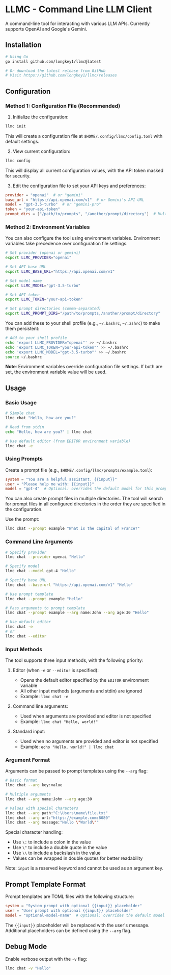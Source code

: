 # LLMC - Command Line LLM Client

A command-line tool for interacting with various LLM APIs. Currently supports OpenAI and Google's Gemini.

## Installation

```bash
# Using Go
go install github.com/longkey1/llmc@latest

# Or download the latest release from GitHub
# Visit https://github.com/longkey1/llmc/releases
```

## Configuration

### Method 1: Configuration File (Recommended)

1. Initialize the configuration:
```bash
llmc init
```

This will create a configuration file at `$HOME/.config/llmc/config.toml` with default settings.

2. View current configuration:
```bash
llmc config
```

This will display all current configuration values, with the API token masked for security.

3. Edit the configuration file to set your API keys and preferences:
```toml
provider = "openai"  # or "gemini"
base_url = "https://api.openai.com/v1"  # or Gemini's API URL
model = "gpt-3.5-turbo"  # or "gemini-pro"
token = "your-api-token"
prompt_dirs = ["/path/to/prompts", "/another/prompt/directory"]  # Multiple directories supported
```

### Method 2: Environment Variables

You can also configure the tool using environment variables. Environment variables take precedence over configuration file settings.

```bash
# Set provider (openai or gemini)
export LLMC_PROVIDER="openai"

# Set API base URL
export LLMC_BASE_URL="https://api.openai.com/v1"

# Set model name
export LLMC_MODEL="gpt-3.5-turbo"

# Set API token
export LLMC_TOKEN="your-api-token"

# Set prompt directories (comma-separated)
export LLMC_PROMPT_DIRS="/path/to/prompts,/another/prompt/directory"
```

You can add these to your shell profile (e.g., `~/.bashrc`, `~/.zshrc`) to make them persistent:

```bash
# Add to your shell profile
echo 'export LLMC_PROVIDER="openai"' >> ~/.bashrc
echo 'export LLMC_TOKEN="your-api-token"' >> ~/.bashrc
echo 'export LLMC_MODEL="gpt-3.5-turbo"' >> ~/.bashrc
source ~/.bashrc
```

**Note**: Environment variables override configuration file settings. If both are set, the environment variable value will be used.

## Usage

### Basic Usage

```bash
# Simple chat
llmc chat "Hello, how are you?"

# Read from stdin
echo "Hello, how are you?" | llmc chat

# Use default editor (from EDITOR environment variable)
llmc chat -e
```

### Using Prompts

Create a prompt file (e.g., `$HOME/.config/llmc/prompts/example.toml`):
```toml
system = "You are a helpful assistant. {{input}}"
user = "Please help me with: {{input}}"
model = "gpt-4"  # Optional: overrides the default model for this prompt
```

You can also create prompt files in multiple directories. The tool will search for prompt files in all configured directories in the order they are specified in the configuration.

Use the prompt:
```bash
llmc chat --prompt example "What is the capital of France?"
```

### Command Line Arguments

```bash
# Specify provider
llmc chat --provider openai "Hello"

# Specify model
llmc chat --model gpt-4 "Hello"

# Specify base URL
llmc chat --base-url "https://api.openai.com/v1" "Hello"

# Use prompt template
llmc chat --prompt example "Hello"

# Pass arguments to prompt template
llmc chat --prompt example --arg name:John --arg age:30 "Hello"

# Use default editor
llmc chat -e
# or
llmc chat --editor
```

### Input Methods

The tool supports three input methods, with the following priority:

1. Editor (when `-e` or `--editor` is specified):
   - Opens the default editor specified by the `EDITOR` environment variable
   - All other input methods (arguments and stdin) are ignored
   - Example: `llmc chat -e`

2. Command line arguments:
   - Used when arguments are provided and editor is not specified
   - Example: `llmc chat "Hello, world!"`

3. Standard input:
   - Used when no arguments are provided and editor is not specified
   - Example: `echo "Hello, world!" | llmc chat`

### Argument Format

Arguments can be passed to prompt templates using the `--arg` flag:

```bash
# Basic format
llmc chat --arg key:value

# Multiple arguments
llmc chat --arg name:John --arg age:30

# Values with special characters
llmc chat --arg path:"C:\Users\name\file.txt"
llmc chat --arg url:"https://example.com:8080"
llmc chat --arg message:"Hello \"World\""
```

Special character handling:
- Use `\:` to include a colon in the value
- Use `\"` to include a double quote in the value
- Use `\\` to include a backslash in the value
- Values can be wrapped in double quotes for better readability

Note: `input` is a reserved keyword and cannot be used as an argument key.

## Prompt Template Format

Prompt templates are TOML files with the following structure:
```toml
system = "System prompt with optional {{input}} placeholder"
user = "User prompt with optional {{input}} placeholder"
model = "optional-model-name"  # Optional: overrides the default model for this prompt
```

The `{{input}}` placeholder will be replaced with the user's message. Additional placeholders can be defined using the `--arg` flag.

## Debug Mode

Enable verbose output with the `-v` flag:
```bash
llmc chat -v "Hello"
```